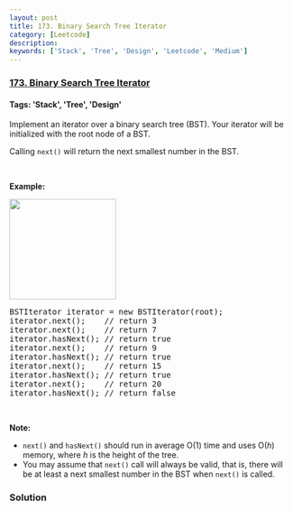 ```yaml
---
layout: post
title: 173. Binary Search Tree Iterator
category: [Leetcode]
description: 
keywords: ['Stack', 'Tree', 'Design', 'Leetcode', 'Medium']
---
```

### [173. Binary Search Tree Iterator](https://leetcode.com/problems/binary-search-tree-iterator)

#### Tags: 'Stack', 'Tree', 'Design'

<div class="content__u3I1 question-content__JfgR"><div><p>Implement an iterator over a binary search tree (BST). Your iterator will be initialized with the root node of a BST.</p>
<p>Calling <code>next()</code> will return the next smallest number in the BST.</p>
<p> </p>
<ul>
</ul>
<p><strong>Example:</strong></p>
<p><strong><img alt="" src="https://assets.leetcode.com/uploads/2018/12/25/bst-tree.png" style="width: 189px; height: 178px;"/></strong></p>
<pre>BSTIterator iterator = new BSTIterator(root);
iterator.next();    // return 3
iterator.next();    // return 7
iterator.hasNext(); // return true
iterator.next();    // return 9
iterator.hasNext(); // return true
iterator.next();    // return 15
iterator.hasNext(); // return true
iterator.next();    // return 20
iterator.hasNext(); // return false
</pre>
<p> </p>
<p><b>Note:</b></p>
<ul>
<li><code>next()</code> and <code>hasNext()</code> should run in average O(1) time and uses O(<i>h</i>) memory, where <i>h</i> is the height of the tree.</li>
<li>You may assume that <code>next()</code> call will always be valid, that is, there will be at least a next smallest number in the BST when <code>next()</code> is called.</li>
</ul>
</div></div>

### Solution

